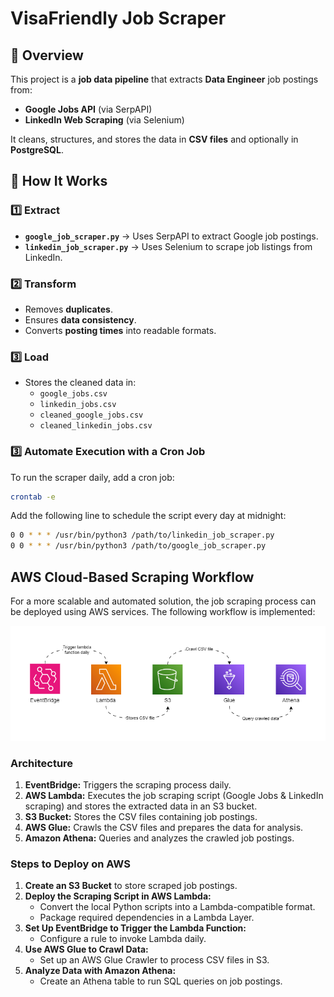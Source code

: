 # VisaFriendly Job Scraper

## 📌 Overview
This project is a **job data pipeline** that extracts **Data Engineer** job postings from:
- **Google Jobs API** (via SerpAPI)
- **LinkedIn Web Scraping** (via Selenium)

It cleans, structures, and stores the data in **CSV files** and optionally in **PostgreSQL**.

## 🚀 How It Works
### 1️⃣ **Extract**
- **`google_job_scraper.py`** → Uses SerpAPI to extract Google job postings.
- **`linkedin_job_scraper.py`** → Uses Selenium to scrape job listings from LinkedIn.

### 2️⃣ **Transform**
- Removes **duplicates**.
- Ensures **data consistency**.
- Converts **posting times** into readable formats.

### 3️⃣ **Load**
- Stores the cleaned data in:
  - `google_jobs.csv`
  - `linkedin_jobs.csv`
  - `cleaned_google_jobs.csv`
  - `cleaned_linkedin_jobs.csv`

### 3️⃣ **Automate Execution with a Cron Job**
To run the scraper daily, add a cron job:

```sh
crontab -e
```

Add the following line to schedule the script every day at midnight:

```sh
0 0 * * * /usr/bin/python3 /path/to/linkedin_job_scraper.py
0 0 * * * /usr/bin/python3 /path/to/google_job_scraper.py
```

## AWS Cloud-Based Scraping Workflow
For a more scalable and automated solution, the job scraping process can be deployed using AWS services. The following workflow is implemented:

![AWS Job Scraper Workflow](AWS%20Job%20Scraper%20diagram.png)

### Architecture
1. **EventBridge:** Triggers the scraping process daily.
2. **AWS Lambda:** Executes the job scraping script (Google Jobs & LinkedIn scraping) and stores the extracted data in an S3 bucket.
3. **S3 Bucket:** Stores the CSV files containing job postings.
4. **AWS Glue:** Crawls the CSV files and prepares the data for analysis.
5. **Amazon Athena:** Queries and analyzes the crawled job postings.

### Steps to Deploy on AWS
1. **Create an S3 Bucket** to store scraped job postings.
2. **Deploy the Scraping Script in AWS Lambda:**
   - Convert the local Python scripts into a Lambda-compatible format.
   - Package required dependencies in a Lambda Layer.
3. **Set Up EventBridge to Trigger the Lambda Function:**
   - Configure a rule to invoke Lambda daily.
4. **Use AWS Glue to Crawl Data:**
   - Set up an AWS Glue Crawler to process CSV files in S3.
5. **Analyze Data with Amazon Athena:**
   - Create an Athena table to run SQL queries on job postings.
